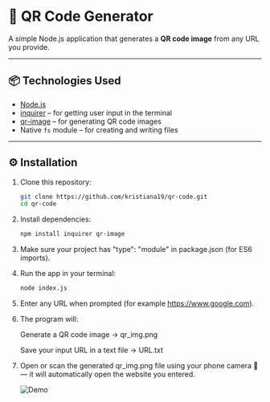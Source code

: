 # 🧩 QR Code Generator

A simple Node.js application that generates a **QR code image** from any URL you provide.

---

## 📦 Technologies Used
- [Node.js](https://nodejs.org/)
- [inquirer](https://www.npmjs.com/package/inquirer) – for getting user input in the terminal  
- [qr-image](https://www.npmjs.com/package/qr-image) – for generating QR code images  
- Native `fs` module – for creating and writing files  

---

## ⚙️ Installation

1. Clone this repository:
   ```bash
   git clone https://github.com/kristiana19/qr-code.git
   cd qr-code
   ```
2. Install dependencies:
    ```bash
   npm install inquirer qr-image
    ```
3. Make sure your project has "type": "module" in package.json (for ES6 imports).
4. Run the app in your terminal:
    ```bash
    node index.js
     ```
5. Enter any URL when prompted (for example https://www.google.com).
6. The program will:

    Generate a QR code image → qr_img.png

    Save your input URL in a text file → URL.txt

7. Open or scan the generated qr_img.png file using your phone camera 📱 — it will automatically open the website you entered.

   ![Demo](https://media.giphy.com/media/v1.Y2lkPTc5MGI3NjExM2R4M3p4a2I/giphy.gif)

   

   
